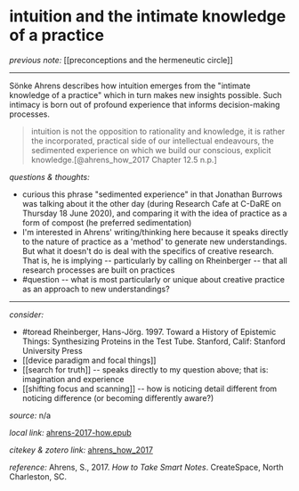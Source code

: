 # intuition and the intimate knowledge of a practice

_previous note:_ [[preconceptions and the hermeneutic circle]]

---

Sönke Ahrens describes how intuition emerges from the "intimate knowledge of a practice" which in turn makes new insights possible. Such intimacy is born out of profound experience that informs decision-making processes. 

>intuition is not the opposition to rationality and knowledge, it is rather the incorporated, practical side of our intellectual endeavours, the sedimented experience on which we build our conscious, explicit knowledge.[@ahrens_how_2017 Chapter 12.5 n.p.]


_questions & thoughts:_

- curious this phrase "sedimented experience" in that Jonathan Burrows was talking about it the other day (during Research Cafe at C-DaRE on Thursday 18 June 2020), and comparing it with the idea of practice as a form of compost (he preferred sedimentation)
- I'm interested in Ahrens' writing/thinking here because it speaks directly to the nature of practice as a 'method' to generate new understandings. But what it doesn't do is deal with the specifics of creative research. That is, he is implying -- particularly by calling on Rheinberger -- that all research processes are built on practices
- #question -- what is most particularly or unique about creative practice as an approach to new understandings?

--- 

_consider:_ 

- #toread Rheinberger, Hans-Jörg. 1997. Toward a History of Epistemic Things: Synthesizing Proteins in the Test Tube. Stanford, Calif: Stanford University Press
- [[device paradigm and focal things]]
- [[search for truth]] -- speaks directly to my question above; that is: imagination and experience
- [[shifting focus and scanning]] -- how is noticing detail different from noticing difference (or becoming differently aware?)


_source:_  n/a

_local link:_ [ahrens-2017-how.epub](hook://file/lRSdYh2RT?p=RHJvcGJveC9iaWJsaW9ncmFwaHkgcGRmcw==&n=ahrens-2017-how.epub)

_citekey & zotero link:_ [ahrens_how_2017](zotero://select/items/1_RFS2KGG9)

_reference:_ Ahrens, S., 2017. _How to Take Smart Notes_. CreateSpace, North Charleston, SC.